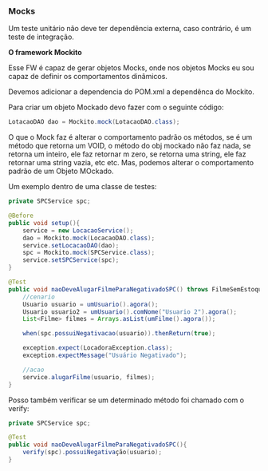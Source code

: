 ### Mocks

Um teste unitário não deve ter dependẽncia externa, caso contrário, é um teste de integração.

**O framework Mockito**

Esse FW é capaz de gerar objetos Mocks, onde nos objetos Mocks eu sou capaz de definir os comportamentos dinâmicos.

Devemos adicionar a dependencia do POM.xml a dependênca do Mockito.

Para criar um objeto Mockado devo fazer com o seguinte código:

```java
LotacaoDAO dao = Mockito.mock(LotacaoDAO.class);
```
O que o Mock faz é alterar o comportamento padrão os métodos, se é um método que retorna um VOID, o método do obj mockado não faz nada, se retorna um inteiro, ele faz retornar m zero, se retorna uma string, ele faz retornar uma string vazia, etc etc. 
Mas, podemos alterar o comportamento padrão de um Objeto MOckado.

Um exemplo dentro de uma classe de testes:

```java
private SPCService spc;

@Before
public void setup(){
    service = new LocacaoService();
    dao = Mockito.mock(LocacaoDAO.class);
    service.setLocacaoDAO(dao);
    spc = Mockito.mock(SPCService.class);
    service.setSPCService(spc);
}

@Test
public void naoDeveAlugarFilmeParaNegativadoSPC() throws FilmeSemEstoqueException, LocadoraException{
    //cenario
    Usuario usuario = umUsuario().agora();
    Usuario usuario2 = umUsuario().comNome("Usuario 2").agora();
    List<Filme> filmes = Arrays.asList(umFilme().agora());

    when(spc.possuiNegativacao(usuario)).thenReturn(true);

    exception.expect(LocadoraException.class);
    exception.expectMessage("Usuário Negativado");

    //acao
    service.alugarFilme(usuario, filmes);
}

```

Posso também verificar se um determinado método foi chamado com o verify:

```java
private SPCService spc;

@Test
public void naoDeveAlugarFilmeParaNegativadoSPC(){
	verify(spc).possuiNegativação(usuario);
}
```
